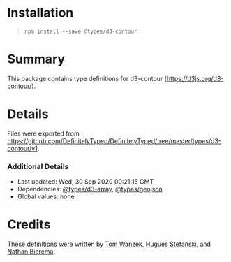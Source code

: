 # Installation
> `npm install --save @types/d3-contour`

# Summary
This package contains type definitions for d3-contour (https://d3js.org/d3-contour/).

# Details
Files were exported from https://github.com/DefinitelyTyped/DefinitelyTyped/tree/master/types/d3-contour/v1.

### Additional Details
 * Last updated: Wed, 30 Sep 2020 00:21:15 GMT
 * Dependencies: [@types/d3-array](https://npmjs.com/package/@types/d3-array), [@types/geojson](https://npmjs.com/package/@types/geojson)
 * Global values: none

# Credits
These definitions were written by [Tom Wanzek](https://github.com/tomwanzek), [Hugues Stefanski](https://github.com/Ledragon), and [Nathan Bierema](https://github.com/Methuselah96).
